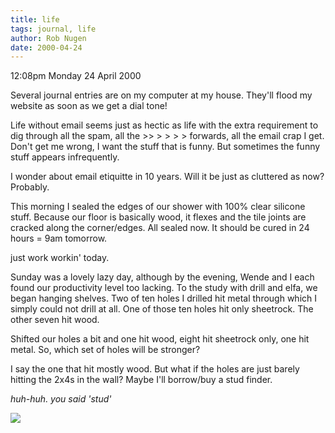 ```yaml
---
title: life
tags: journal, life
author: Rob Nugen
date: 2000-04-24
---
```


<p class=date>12:08pm Monday 24 April 2000</p>

<p>Several journal entries are on my computer at my house.  They'll flood my website as soon as we get a dial tone!

<p>Life without email seems just as hectic as life with the extra requirement to dig through all the spam, all the >> > > > > forwards, all the email crap I get.  Don't get me wrong, I want the stuff that is funny.  But sometimes the funny stuff appears infrequently.

<p>I wonder about email etiquitte in 10 years.  Will it be just as cluttered as now?  Probably.  

<p>This morning I sealed the edges of our shower with 100% clear silicone stuff.  Because our floor is basically wood, it flexes and the tile joints are cracked along the corner/edges.  All sealed now.  It should be cured in 24 hours = 9am tomorrow.

<p>just work workin' today.

<p>Sunday was a lovely lazy day, although by the evening, Wende and I each found our productivity level too lacking.  To the study with drill and elfa, we began hanging shelves.  Two of ten holes I drilled hit metal through which I simply could not drill at all.  One of those ten holes hit only sheetrock.  The other seven hit wood.

<p>Shifted our holes a bit and one hit wood, eight hit sheetrock only, one hit metal.  So, which set of holes will be stronger?

<p>I say the one that hit mostly wood.  But what if the holes are just barely hitting the 2x4s in the wall?  Maybe I'll borrow/buy a stud finder.

<p><em>huh-huh.  you said 'stud'</em>

<p><img src="/images/rob/wL-ROB.gif">


